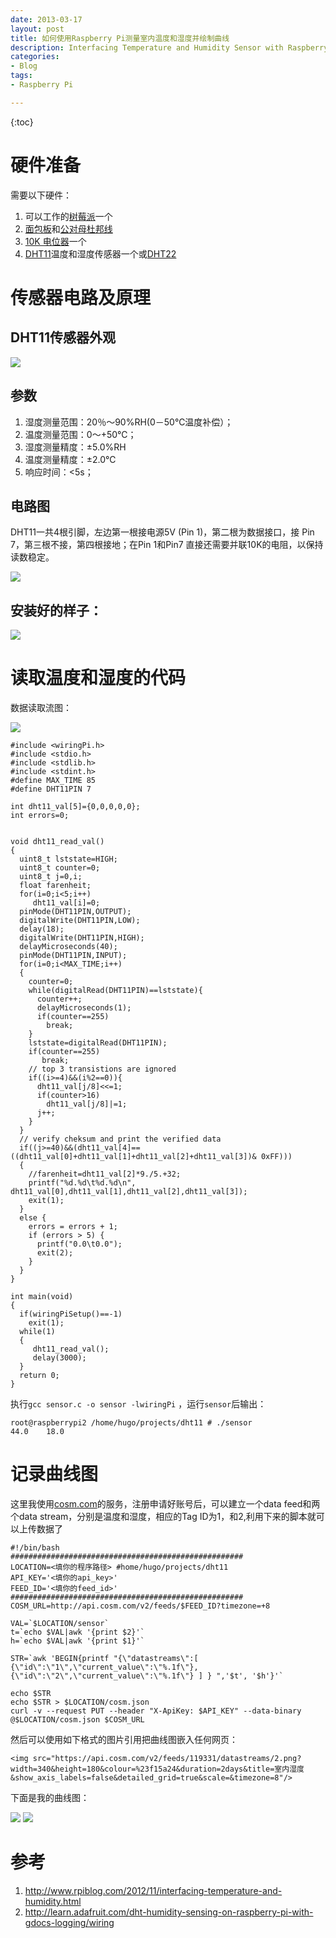 ```yaml
---
date: 2013-03-17        
layout: post
title: 如何使用Raspberry Pi测量室内温度和湿度并绘制曲线
description: Interfacing Temperature and Humidity Sensor with Raspberry Pi
categories:
- Blog
tags:
- Raspberry Pi

---
```


{:toc}

# 硬件准备

需要以下硬件：

1. 可以工作的[树莓派](http://s.click.taobao.com/t?e=zGU34CA7K%2BPkqB07S4%2FK0CITy7klxxrJ35Nnc0iO6niAHo44Chb01aWIu4ho12MwdcCLV6ff8kJMg0iz0FTGXaJAqMvt94sTe0NIrCAdd8LW)一个
2. [面包板](http://list.tmall.com/search_product.htm?q=%C3%E6%B0%FC%B0%E5&type=p&style=&cat=all&ali_trackid=2:mm_12926928_3484851_11423971:1364041941_4k1_1171281511&upsid=8daf4a561f161cd669d949c6bf367733&clk1=8daf4a561f161cd669d949c6bf367733)和[公对母杜邦线](http://list.tmall.com//search_product.htm?q=%B6%C5%B0%EE%CF%DF&type=p&style=&cat=all)
3. [10K 电位器](http://list.tmall.com/search_product.htm?q=10K+%B5%E7%CE%BB%C6%F7&user_action=initiative&at_topsearch=1&sort=st&type=p&cat=&style=)一个
4. [DHT11](http://list.tmall.com//search_product.htm?q=DHT11&type=p&style=&cat=all)温度和湿度传感器一个或[DHT22](http://s.taobao.com/search?q=DHT22&keyword=&commend=all&ssid=s5-e&search_type=item&atype=&tracelog=&sourceId=tb.index&rt=1364041904459&source=haiwaigou&pid=mm_14507416_2297358_8935934&unid=)

# 传感器电路及原理

## DHT11传感器外观

<img src="http://learn.adafruit.com/system/products/images/000/000/386/medium225/dht11_MED.jpg?1342023044"/>

## 参数

1. 湿度测量范围：20％～90%RH(0－50℃温度补偿）；
2. 温度测量范围：0～+50℃；
3. 湿度测量精度：±5.0%RH
4. 温度测量精度：±2.0℃
5. 响应时间：<5s；


## 电路图

DHT11一共4根引脚，左边第一根接电源5V (Pin 1)，第二根为数据接口，接 Pin 7，第三根不接，第四根接地；在Pin 1和Pin7 直接还需要并联10K的电阻，以保持读数稳定。

<img src="http://learn.adafruit.com/system/assets/assets/000/001/860/original/dht11wiring.gif?1345831788"/>


## 安装好的样子：

<img src="http://ww3.sinaimg.cn/bmiddle/6bc40342jw1e2rx17tlckj.jpg"/>


# 读取温度和湿度的代码

数据读取流图：

<img src="http://1.bp.blogspot.com/-_sMwYSZMGLw/UJpY2RYIA9I/AAAAAAAAAS0/rJ9ZQwZ3IfM/s640/DHT11+timing+diagram.jpg"/>

```
#include <wiringPi.h>  
#include <stdio.h>  
#include <stdlib.h>  
#include <stdint.h>  
#define MAX_TIME 85  
#define DHT11PIN 7  

int dht11_val[5]={0,0,0,0,0};  
int errors=0;

  
void dht11_read_val()  
{  
  uint8_t lststate=HIGH;  
  uint8_t counter=0;  
  uint8_t j=0,i;  
  float farenheit;  
  for(i=0;i<5;i++)  
     dht11_val[i]=0;  
  pinMode(DHT11PIN,OUTPUT);  
  digitalWrite(DHT11PIN,LOW);  
  delay(18);  
  digitalWrite(DHT11PIN,HIGH);  
  delayMicroseconds(40);  
  pinMode(DHT11PIN,INPUT);  
  for(i=0;i<MAX_TIME;i++)  
  {  
    counter=0;  
    while(digitalRead(DHT11PIN)==lststate){  
      counter++;  
      delayMicroseconds(1);  
      if(counter==255)  
        break;  
    }  
    lststate=digitalRead(DHT11PIN);  
    if(counter==255)  
       break;  
    // top 3 transistions are ignored  
    if((i>=4)&&(i%2==0)){  
      dht11_val[j/8]<<=1;  
      if(counter>16)  
        dht11_val[j/8]|=1;  
      j++;  
    }  
  }  
  // verify cheksum and print the verified data  
  if((j>=40)&&(dht11_val[4]==((dht11_val[0]+dht11_val[1]+dht11_val[2]+dht11_val[3])& 0xFF)))  
  {  
    //farenheit=dht11_val[2]*9./5.+32;  
    printf("%d.%d\t%d.%d\n", dht11_val[0],dht11_val[1],dht11_val[2],dht11_val[3]);    
    exit(1);
  }  
  else { 
    errors = errors + 1;
    if (errors > 5) {
      printf("0.0\t0.0");
      exit(2);
    }
  }
}  
  
int main(void)  
{  
  if(wiringPiSetup()==-1)  
    exit(1);  
  while(1)  
  {  
     dht11_read_val();  
     delay(3000);  
  }  
  return 0;  
}  

```

执行`gcc sensor.c -o sensor -lwiringPi` ，运行`sensor`后输出：

```
root@raspberrypi2 /home/hugo/projects/dht11 # ./sensor 
44.0    18.0
```

# 记录曲线图
这里我使用[cosm.com](http://cosm.com/)的服务，注册申请好账号后，可以建立一个data feed和两个data stream，分别是温度和湿度，相应的Tag ID为1，和2,利用下来的脚本就可以上传数据了

```
#!/bin/bash
####################################################
LOCATION=<填你的程序路径> #home/hugo/projects/dht11
API_KEY='<填你的api_key>'
FEED_ID='<填你的feed_id>'
####################################################
COSM_URL=http://api.cosm.com/v2/feeds/$FEED_ID?timezone=+8

VAL=`$LOCATION/sensor`
t=`echo $VAL|awk '{print $2}'`
h=`echo $VAL|awk '{print $1}'`

STR=`awk 'BEGIN{printf "{\"datastreams\":[ {\"id\":\"1\",\"current_value\":\"%.1f\"}, {\"id\":\"2\",\"current_value\":\"%.1f\"} ] } ",'$t', '$h'}'`

echo $STR
echo $STR > $LOCATION/cosm.json
curl -v --request PUT --header "X-ApiKey: $API_KEY" --data-binary @$LOCATION/cosm.json $COSM_URL
```

然后可以使用如下格式的图片引用把曲线图嵌入任何网页：

```
<img src="https://api.cosm.com/v2/feeds/119331/datastreams/2.png?width=340&height=180&colour=%23f15a24&duration=2days&title=室内湿度&show_axis_labels=false&detailed_grid=true&scale=&timezone=8"/>

```

下面是我的曲线图：

<img src="https://api.cosm.com/v2/feeds/119331/datastreams/2.png?width=340&height=180&colour=%23f15a24&duration=2days&title=室内湿度&show_axis_labels=false&detailed_grid=true&scale=&timezone=8"/>

<img src="https://api.cosm.com/v2/feeds/119331/datastreams/1.png?width=340&height=180&colour=%23f15a24&duration=2days&title=室内温度&show_axis_labels=false&detailed_grid=true&scale=&timezone=8"/>

# 参考

1. http://www.rpiblog.com/2012/11/interfacing-temperature-and-humidity.html
2. http://learn.adafruit.com/dht-humidity-sensing-on-raspberry-pi-with-gdocs-logging/wiring 
